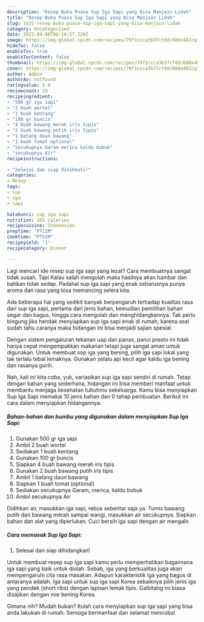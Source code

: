 ```yaml
---
description: "Resep Buka Puasa Sup Iga Sapi yang Bisa Manjain Lidah"
title: "Resep Buka Puasa Sup Iga Sapi yang Bisa Manjain Lidah"
slug: 1631-resep-buka-puasa-sup-iga-sapi-yang-bisa-manjain-lidah
category: Uncategorized
date: 2022-08-08T06:19:57.320Z
image: https://img-global.cpcdn.com/recipes/79f1ccca3b37cfdd/680x482cq70/sup-iga-sapi-foto-resep-utama.jpg
hideToc: false
enableToc: true
enableTocContent: false
thumbnail: https://img-global.cpcdn.com/recipes/79f1ccca3b37cfdd/680x482cq70/sup-iga-sapi-foto-resep-utama.jpg
cover: https://img-global.cpcdn.com/recipes/79f1ccca3b37cfdd/680x482cq70/sup-iga-sapi-foto-resep-utama.jpg
author: Admin
authorAv: notfound
ratingvalue: 3.9
reviewcount: 19
recipeingredient:
- "500 gr iga sapi"
- "2 buah wortel"
- "1 buah kentang"
- "100 gr buncis"
- "4 buah bawang merah iris tipis"
- "2 buah bawang putih iris tipis"
- "1 batang daun bawang"
- "1 buah tomat optional"
- "secukupnya Garam merica kaldu bubuk"
- "secukupnya Air"
recipeinstructions:

- "Selesai dan siap dinikmati!"
categories:
- Resep
tags:
- sup
- iga
- sapi

katakunci: sup iga sapi 
nutrition: 101 calories
recipecuisine: Indonesian
preptime: "PT11M"
cooktime: "PT52M"
recipeyield: "1"
recipecategory: Dinner

---
```



Lagi mencari ide resep sup iga sapi yang lezat? Cara membuatnya sangat tidak susah. Tapi Kalau salah mengolah maka hasilnya akan hambar dan bahkan tidak sedap. Padahal sup iga sapi yang enak seharusnya punya aroma dan rasa yang bisa memancing selera kita.


Ada beberapa hal yang sedikit banyak berpengaruh terhadap kualitas rasa dari sup iga sapi, pertama dari jenis bahan, kemudian pemilihan bahan segar dan bagus, hingga cara mengolah dan menghidangkannya. Tak perlu bingung jika hendak menyiapkan sup iga sapi enak di rumah, karena asal sudah tahu caranya maka hidangan ini bisa menjadi sajian spesial.

Dengan sistem pengaturan tekanan uap dan panas, panci presto ini tidak hanya cepat mengempukkan makanan tetapi juga sangat aman untuk digunakan. Untuk membuat sop iga yang bening, pilih iga sapi lokal yang tak terlalu tebal lemaknya. Gunakan selalu api kecil agar kaldu iga bening dan rasanya gurih.


Nah, kali ini kita coba, yuk, variasikan sup iga sapi sendiri di rumah. Tetap dengan bahan yang sederhana, hidangan ini bisa memberi manfaat untuk membantu menjaga kesehatan tubuhmu sekeluarga. Kamu bisa menyiapkan Sup Iga Sapi memakai 10 jenis bahan dan 0 tahap pembuatan. Berikut ini cara dalam menyiapkan hidangannya.

<!--inarticleads1-->

##### Bahan-bahan dan bumbu yang digunakan dalam menyiapkan Sup Iga Sapi:

1. Gunakan 500 gr iga sapi
1. Ambil 2 buah wortel
1. Sediakan 1 buah kentang
1. Gunakan 100 gr buncis
1. Siapkan 4 buah bawang merah iris tipis
1. Gunakan 2 buah bawang putih iris tipis
1. Ambil 1 batang daun bawang
1. Siapkan 1 buah tomat (optional)
1. Sediakan secukupnya Garam, merica, kaldu bubuk
1. Ambil secukupnya Air


Didihkan air, masukkan iga sapi, rebus sebentar saja ya. Tumis bawang putih dan bawang merah sampai wangi, masukkan air secukupnya. Siapkan bahan dan alat yang diperlukan. Cuci bersih iga sapi dengan air mengalir. 

<!--inarticleads2-->

##### Cara memasak Sup Iga Sapi:


1. Selesai dan siap dihidangkan!

Untuk membuat resep sup iga sapi kamu perlu memperhatikan bagaimana iga sapi yang baik untuk diolah. Sebab, iga yang berkualitas juga akan mempengaruhi cita rasa masakan. Adapun karakteristik iga yang bagus di antaranya adalah. Iga sapi untuk sup iga sapi Korea sebaiknya pilih jenis iga yang pendek (short ribs) dengan lapisan lemak tipis. Galbitang ini biasa disajikan dengan mie bening Korea. 

Gimana nih? Mudah bukan? Itulah cara menyiapkan sup iga sapi yang bisa anda lakukan di rumah. Semoga bermanfaat dan selamat mencoba!
